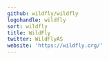 ```yaml
---
github: wildfly/wildfly
logohandle: wildfly
sort: wildfly
title: WildFly
twitter: WildFlyAS
website: 'https://wildfly.org/'
---
```

